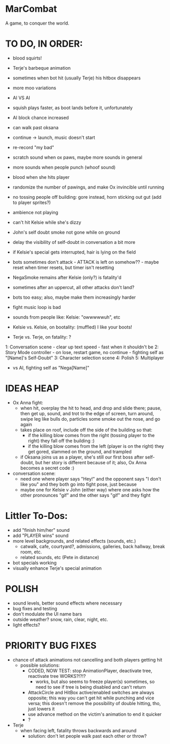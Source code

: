 # MarCombat
A game, to conquer the world.

# TO DO, IN ORDER:
- blood squirts!
- Terje's barbeque animation
- sometimes when bot hit (usually Terje) his hitbox disappears
- more moo variations
- AI VS AI
- squish plays faster, as boot lands before it, unfortunately
- AI block chance increased
- can walk past oksana
- continue -> launch, music doesn't start
- re-record "my bad"
- scratch sound when ox paws, maybe more sounds in general
- more sounds when people punch (whoof sound)
- blood when she hits player


- randomize the number of pawings, and make Ox invincible until running
- no tossing people off building: gore instead, horn sticking out gut (add to player sprites?)
- ambience not playing
- can't hit Kelsie while she's dizzy
- John's self doubt smoke not gone while on ground
- delay the visibility of self-doubt in conversation a bit more
- if Kelsie's special gets interrupted, hair is lying on the field
- bots sometimes don't attack - ATTACK is left on somehow?? - maybe reset when timer resets, but timer isn't resetting
- NegaSmoke remains after Kelsie (only?) is fatality'd
- sometimes after an uppercut, all other attacks don't land?
- bots too easy; also, maybe make them increasingly harder
- fight music loop is bad
- sounds from people like: Kelsie: "owwwwwuh", etc
- Kelsie vs. Kelsie, on bootality: (muffled) I like your boots!
- Terje vs. Terje, on fatality: ?

1: Conversation scene
    - clear up text speed - fast when it shouldn't be
2: Story Mode controller
    - on lose, restart game, no continue
    - fighting self as "[Name]'s Self-Doubt"
3: Character selection scene
4: Polish
5: Multiplayer
- vs AI, fighting self as "Nega[Name]"

# IDEAS HEAP
- Ox Anna fight:
    - when hit, overplay the hit to head, and drop and slide there; pause, then get up, sound, and trot to the edge of screen, turn around, swipe leg like bulls do, particles some smoke out the nose, and go again
    - takes place on roof, include off the side of the building so that:
        - if the killing blow comes from the right (tossing player to the right) they fall off the building :)
        - if the killing blow comes from the left (player is on the right) they get gored, slammed on the ground, and trampled
    - if Oksana joins us as a player, she's still our first boss after self-doubt, but her story is different because of it; also, Ox Anna becomes a secret code :)
- conversation scene:
    - need one where player says "Hey!" and the opponent says "I don't like you" and they both go into fight pose, just because
    - maybe one for Kelsie v John (either way) where one asks how the other pronounces "gif" and the other says "gif" and they fight

# Littler To-Dos:
- add "finish him/her" sound
- add "PLAYER wins" sound
- more level backgrounds, and related effects (sounds, etc.)
    - catwalk, cafe, courtyard?, admissions, galleries, back hallway, break room, etc.
    - related sounds, etc (Pete in distance)
- bot specials working
- visually enhance Terje's special animation

# POLISH
- sound levels, better sound effects where necessary
- bug fixes and testing
- don't modulate the UI name bars
- outside weather? snow, rain, clear, night, etc.
- light effects?

# PRIORITY BUG FIXES
- chance of attack animations not cancelling and both players getting hit
    - possible solutions:
        - CODED, NOW TEST: stop AnimationPlayer, deactivate tree, reactivate tree WORKS?!?!?
            - works, but also seems to freeze player(s) sometimes, so need to see if tree is being disabled and can't return
        - AttackCircle and HitBox active/enabled switches are always opposite; this way you can't get hit while punching and vice versa; this doesn't remove the possibility of double hitting, tho, just lowers it
        - use advance method on the victim's animation to end it quicker
        - ?
- Terje
    - when facing left, fatality throws backwards and around
        - solution: don't let people walk past each other or throw?